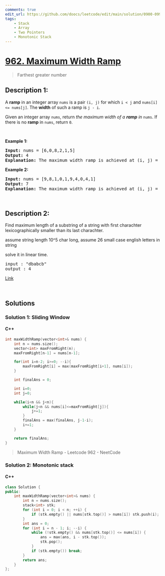 ```yaml
---
comments: true
edit_url: https://github.com/doocs/leetcode/edit/main/solution/0900-0999/0962.Maximum%20Width%20Ramp/README_EN.md
tags:
    - Stack
    - Array
    - Two Pointers
    - Monotonic Stack
---
```


<!-- problem:start -->

# [962. Maximum Width Ramp](https://leetcode.com/problems/maximum-width-ramp)
> Farthest greater number
## Description 1:

<!-- description:start -->

<p>A <strong>ramp</strong> in an integer array <code>nums</code> is a pair <code>(i, j)</code> for which <code>i &lt; j</code> and <code>nums[i] &lt;= nums[j]</code>. The <strong>width</strong> of such a ramp is <code>j - i</code>.</p>

<p>Given an integer array <code>nums</code>, return <em>the maximum width of a <strong>ramp</strong> in </em><code>nums</code>. If there is no <strong>ramp</strong> in <code>nums</code>, return <code>0</code>.</p>

<p>&nbsp;</p>
<p><strong class="example">Example 1:</strong></p>

<pre>
<strong>Input:</strong> nums = [6,0,8,2,1,5]
<strong>Output:</strong> 4
<strong>Explanation:</strong> The maximum width ramp is achieved at (i, j) = (1, 5): nums[1] = 0 and nums[5] = 5.
</pre>

<p><strong class="example">Example 2:</strong></p>

<pre>
<strong>Input:</strong> nums = [9,8,1,0,1,9,4,0,4,1]
<strong>Output:</strong> 7
<strong>Explanation:</strong> The maximum width ramp is achieved at (i, j) = (2, 9): nums[2] = 1 and nums[9] = 1.
</pre>

<p>&nbsp;</p>

## Description 2:

Find maximum length of a substring of a string with first charachter lexicographically smaller than its last charachter.

assume string length 10^5 char long, assume 26 small case english letters in string

solve it in linear time.

<pre>
input : "dbabcb"
output : 4
</pre>

[Link](https://leetcode.com/discuss/post/4834179/google-l4-onsite-by-anonymous_user-eqlw/)

<!-- description:end -->
<p>&nbsp;</p>

## Solutions

<!-- solution:start -->

### Solution 1: Sliding Window

#### C++

```cpp
int maxWidthRamp(vector<int>& nums) {
    int n = nums.size();
    vector<int> maxFromRight(n);
    maxFromRight[n-1] = nums[n-1];

    for(int i=n-2; i>=0; --i){
        maxFromRight[i] = max(maxFromRight[i+1], nums[i]);
    }

    int finalAns = 0;

    int i=0;
    int j=0;

    while(i<n && j<n){
        while(j<n && nums[i]<=maxFromRight[j]){
            j+=1;
        }
        finalAns = max(finalAns, j-1-i);
        i+=1;
    }

    return finalAns;
}
```
>Maximum Width Ramp - Leetcode 962 - NeetCode

### Solution 2: Monotonic stack

#### C++

```cpp
class Solution {
public:
    int maxWidthRamp(vector<int>& nums) {
        int n = nums.size();
        stack<int> stk;
        for (int i = 0; i < n; ++i) {
            if (stk.empty() || nums[stk.top()] > nums[i]) stk.push(i);
        }
        int ans = 0;
        for (int i = n - 1; i; --i) {
            while (!stk.empty() && nums[stk.top()] <= nums[i]) {
                ans = max(ans, i - stk.top());
                stk.pop();
            }
            if (stk.empty()) break;
        }
        return ans;
    }
};
```

